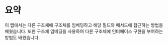 # 요약

이 랩에서는 다른 구조체에 구조체를 임베딩하고 해당 필드와 메서드에 접근하는 방법을 배웠습니다. 또한 구조체 임베딩을 사용하여 다른 구조체에 인터페이스 구현을 부여하는 방법도 배웠습니다.
